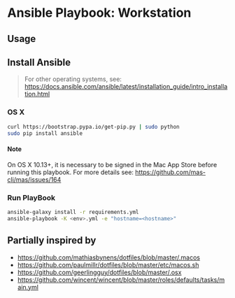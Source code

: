 # Ansible Playbook: Workstation

## Usage

## Install Ansible

> For other operating systems, see: <https://docs.ansible.com/ansible/latest/installation_guide/intro_installation.html>

### OS X

```sh
curl https://bootstrap.pypa.io/get-pip.py | sudo python
sudo pip install ansible
```

#### Note

On OS X 10.13+, it is necessary to be signed in the Mac App Store before running this playbook. For more details see: <https://github.com/mas-cli/mas/issues/164>

### Run PlayBook

```sh
ansible-galaxy install -r requirements.yml
ansible-playbook -K <env>.yml -e "hostname=<hostname>"
```

## Partially inspired by

- <https://github.com/mathiasbynens/dotfiles/blob/master/.macos>
- <https://github.com/paulmillr/dotfiles/blob/master/etc/macos.sh>
- <https://github.com/geerlingguy/dotfiles/blob/master/.osx>
- <https://github.com/wincent/wincent/blob/master/roles/defaults/tasks/main.yml>
